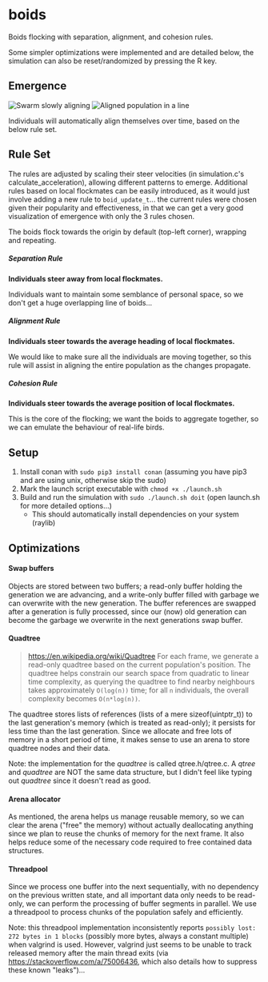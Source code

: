# boids
Boids flocking with separation, alignment, and cohesion rules.

Some simpler optimizations were implemented and are detailed below, the simulation can also be reset/randomized by pressing the R key.

## Emergence
![Swarm slowly aligning](https://i.giphy.com/media/v1.Y2lkPTc5MGI3NjExbHBkdGtla2F1cWt4eXd3and5OGx6dzc5ZjNyNm9qN3E4cDVncW51YiZlcD12MV9pbnRlcm5hbF9naWZfYnlfaWQmY3Q9Zw/xEGEaOjpmPRvuPtyRe/giphy.gif)
![Aligned population in a line](https://i.giphy.com/media/v1.Y2lkPTc5MGI3NjExdnN4cDhtZjd6dWRmazJocHk3c21iejA1ODk3MG8yYjZ5aWFkNHk5NyZlcD12MV9pbnRlcm5hbF9naWZfYnlfaWQmY3Q9Zw/uDPSry9FxW6kWdGxHI/giphy.gif)

Individuals will automatically align themselves over time, based on the below rule set.

## Rule Set
The rules are adjusted by scaling their steer velocities (in simulation.c's calculate_acceleration), allowing different patterns to emerge. Additional rules based on local flockmates can be easily introduced, as it would just involve adding a new rule to `boid_update_t`... the current rules were chosen given their popularity and effectiveness, in that we can get a very good visualization of emergence with only the 3 rules chosen.

The boids flock towards the origin by default (top-left corner), wrapping and repeating.

##### Separation Rule
**Individuals steer away from local flockmates.**

Individuals want to maintain some semblance of personal space, so we don't get a huge overlapping line of boids...

##### Alignment Rule
**Individuals steer towards the average heading of local flockmates.**

We would like to make sure all the individuals are moving together, so this rule will assist in aligning the entire population as the changes propagate.

##### Cohesion Rule
**Individuals steer towards the average position of local flockmates.**

This is the core of the flocking; we want the boids to aggregate together, so we can emulate the behaviour of real-life birds.

## Setup
1. Install conan with `sudo pip3 install conan` (assuming you have pip3 and are using unix, otherwise skip the sudo)
2. Mark the launch script executable with `chmod +x ./launch.sh`
3. Build and run the simulation with `sudo ./launch.sh doit` (open launch.sh for more detailed options...)
   - This should automatically install dependencies on your system (raylib)

## Optimizations
#### Swap buffers
Objects are stored between two buffers; a read-only buffer holding the generation we are advancing, and a write-only buffer filled with garbage we can overwrite with the new generation. The buffer references are swapped after a generation is fully processed, since our (now) old generation can become the garbage we overwrite in the next generations swap buffer.

#### Quadtree
> https://en.wikipedia.org/wiki/Quadtree
For each frame, we generate a read-only quadtree based on the current population's position. The quadtree helps constrain our search space from quadratic to linear time complexity, as querying the quadtree to find nearby neighbours takes approximately `O(log(n))` time; for all `n` individuals, the overall complexity becomes `O(n*log(n))`.

The quadtree stores lists of references (lists of a mere sizeof(uintptr_t)) to the last generation's memory (which is treated as read-only); it persists for less time than the last generation. Since we allocate and free lots of memory in a short period of time, it makes sense to use an arena to store quadtree nodes and their data.

Note: the implementation for the *quadtree* is called qtree.h/qtree.c. A *qtree* and *quadtree* are NOT the same data structure, but I didn't feel like typing out *quadtree* since it doesn't read as good.

#### Arena allocator
As mentioned, the arena helps us manage reusable memory, so we can clear the arena ("free" the memory) without actually deallocating anything since we plan to reuse the chunks of memory for the next frame. It also helps reduce some of the necessary code required to free contained data structures.

#### Threadpool
Since we process one buffer into the next sequentially, with no dependency on the previous written state, and all important data only needs to be read-only, we can perform the processing of buffer segments in parallel. We use a threadpool to process chunks of the population safely and efficiently.

Note: this threadpool implementation inconsistently reports `possibly lost: 272 bytes in 1 blocks` (possibly more bytes, always a constant multiple) when valgrind is used. However, valgrind just seems to be unable to track released memory after the main thread exits (via https://stackoverflow.com/a/75006436, which also details how to suppress these known "leaks")...

